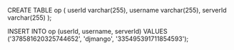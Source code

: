 CREATE TABLE op (
    userId varchar(255),
    username varchar(255),
    serverId varchar(255)
);

INSERT INTO op (userId, username, serverId)
VALUES ('378581620325744652', 'djmango', '335495391711854593');